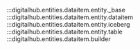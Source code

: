 :::digitalhub.entities.dataitem.entity._base
:::digitalhub.entities.dataitem.entity.dataitem
:::digitalhub.entities.dataitem.entity.iceberg
:::digitalhub.entities.dataitem.entity.table
:::digitalhub.entities.dataitem.builder
